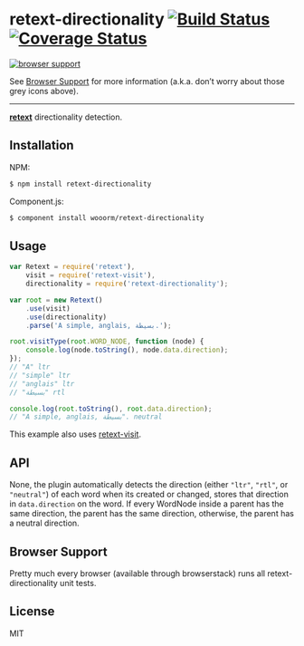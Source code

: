 # retext-directionality [![Build Status](https://travis-ci.org/wooorm/retext-directionality.svg?branch=master)](https://travis-ci.org/wooorm/retext-directionality) [![Coverage Status](https://img.shields.io/coveralls/wooorm/retext-directionality.svg)](https://coveralls.io/r/wooorm/retext-directionality?branch=master)

[![browser support](https://ci.testling.com/wooorm/retext-directionality.png) ](https://ci.testling.com/wooorm/retext-directionality)

See [Browser Support](#browser-support) for more information (a.k.a. don’t worry about those grey icons above).

---

**[retext](https://github.com/wooorm/retext "Retext")** directionality detection.

## Installation

NPM:
```sh
$ npm install retext-directionality
```

Component.js:
```sh
$ component install wooorm/retext-directionality
```

## Usage

```js
var Retext = require('retext'),
    visit = require('retext-visit'),
    directionality = require('retext-directionality');

var root = new Retext()
    .use(visit)
    .use(directionality)
    .parse('A simple, anglais, بسيطة.');

root.visitType(root.WORD_NODE, function (node) {
    console.log(node.toString(), node.data.direction);
});
// "A" ltr
// "simple" ltr
// "anglais" ltr
// "بسيطة" rtl

console.log(root.toString(), root.data.direction);
// "A simple, anglais, بسيطة". neutral
```

This example also uses [retext-visit](https://github.com/wooorm/retext-visit).

## API
None, the plugin automatically detects the direction (either `"ltr"`, `"rtl"`, or `"neutral"`) of each word when its created or changed, stores that direction in `data.direction` on the word. If every WordNode inside a parent has the same direction, the parent has the same direction, otherwise, the parent has a neutral direction.

## Browser Support
Pretty much every browser (available through browserstack) runs all retext-directionality unit tests.

## License

  MIT
